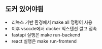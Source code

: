 ## 도커 있어야됨

<li> 리눅스 기반 환경에서 make all 명령어 사용
<li> 이후 vsocde에서 docker 익스텐션 깔고 접속
<li> fastapi 실행은 make run-backend
<li> react 실행은 make run-frontend




